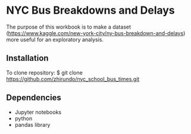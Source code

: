 # NYC Bus Breakdowns and Delays
The purpose of this workbook is to make a dataset (https://www.kaggle.com/new-york-city/ny-bus-breakdown-and-delays) more useful for an exploratory analysis. 
## Installation
To clone repository:
$ git clone https://github.com/zhirundo/nyc_school_bus_times.git
## Dependencies
- Jupyter notebooks
- python
- pandas library
